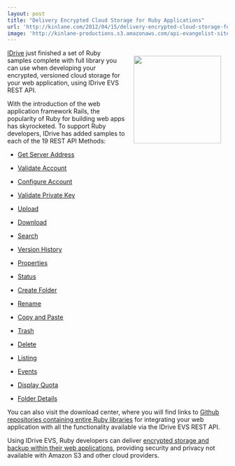 ```yaml
---
layout: post
title: "Delivery Encrypted Cloud Storage for Ruby Applications"
url: 'http://kinlane.com/2012/04/15/delivery-encrypted-cloud-storage-for-ruby-applications/'
image: 'http://kinlane-productions.s3.amazonaws.com/api-evangelist-site/blog/ruby_logo.jpg'
---
```


<img style="padding: 15px;" src="http://kinlane-productions.s3.amazonaws.com/IDrive/idrive-ruby.png" alt="" width="200" align="right" />

[IDrive][1] just finished a set of Ruby samples complete with full library you can use when developing your encrypted, versioned cloud storage for your web application, using IDrive EVS REST API.

With the introduction of the web application framework Rails, the popularity of Ruby for building web apps has skyrocketed. To support Ruby developers, IDrive has added samples to each of the 19 REST API Methods:

  * [Get Server Address][2]
  * [Validate Account][3]
  * [Configure Account][4]
  * [Validate Private Key][5]
  * [Upload][6]
  * [Download][7]
  * [Search][8]
  * [Version History][9]
  * [Properties][10]
  * [Status][11]

  * [Create Folder][12]
  * [Rename][13]
  * [Copy and Paste][14]
  * [Trash][15]
  * [Delete][16]
  * [Listing][17]
  * [Events][18]
  * [Display Quota][19]
  * [Folder Details][20]

You can also visit the download center, where you will find links to [Github repositories containing entire Ruby libraries][21] for integrating your web application with all the functionality available via the IDrive EVS REST API.

Using IDrive EVS, Ruby developers can deliver [encrypted storage and backup within their web applications][22], providing security and privacy not available with Amazon S3 and other cloud providers.

   [1]: http://www.idrive.com/
   [2]: http://evs.idrive.com/web-get-server-address-api.htm
   [3]: http://evs.idrive.com/web-validate-account-api.htm
   [4]: http://evs.idrive.com/web-configure-account-api.htm
   [5]: http://evs.idrive.com/web-validate-enc-api.htm
   [6]: http://evs.idrive.com/web-file-upload-api.htm
   [7]: http://evs.idrive.com/web-download-restore-api.htm
   [8]: http://evs.idrive.com/web-search-api.htm
   [9]: http://evs.idrive.com/web-version-history-api.htm
   [10]: http://evs.idrive.com/web-properties-api.htm
   [11]: http://evs.idrive.com/web-status-api.htm
   [12]: http://evs.idrive.com/web-create-folder-api.htm
   [13]: http://evs.idrive.com/web-rename-folder-api.htm
   [14]: http://evs.idrive.com/web-copy-paste-api.htm
   [15]: http://evs.idrive.com/web-trash-api.htm
   [16]: http://evs.idrive.com/web-delete-api.htm
   [17]: http://evs.idrive.com/web-listing-api.htm
   [18]: http://evs.idrive.com/web-events-api.htm
   [19]: http://evs.idrive.com/web-quota-usage-api.htm
   [20]: http://evs.idrive.com/web-folder-details-api.htm
   [21]: https://github.com/idrivevangelist/IDrive-Encrypted-File-System--EVS--REST-API-ruby-Library (Github repositories containing entire ruby libraries)
   [22]: http://evs.idrive.com/ (encrypted storage and backup within their web applications)
